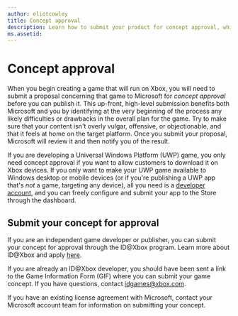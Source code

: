 ```yaml
---
author: eliotcowley
title: Concept approval
description: Learn how to submit your product for concept approval, which you will need if your product runs on Xbox or uses Xbox Live.
ms.assetid: 
---
```


# Concept approval

When you begin creating a game that will run on Xbox, you will need to submit a proposal concerning that game to Microsoft for *concept approval* before you can publish it. This up-front, high-level submission benefits both Microsoft and you by identifying at the very beginning of the process any likely difficulties or drawbacks in the overall plan for the game. Try to make sure that your content isn't overly vulgar, offensive, or objectionable, and that it feels at home on the target platform. Once you submit your proposal, Microsoft will review it and then notify you of the result.

If you are developing a Universal Windows Platform (UWP) game, you only need concept approval if you want to allow customers to download it on Xbox devices. If you only want to make your UWP game available to Windows desktop or mobile devices (or if you're publishing a UWP app that's *not* a game, targeting any device), all you need is a [developer account](https://go.microsoft.com/fwlink/?LinkId=817223), and you can freely configure and submit your app to the Store through the dashboard.

## Submit your concept for approval

If you are an independent game developer or publisher, you can submit your concept for approval through the ID@Xbox program. Learn more about ID@Xbox and apply [here](http://www.xbox.com/en-US/Developers/id).

If you are already an ID@Xbox developer, you should have been sent a link to the Game Information Form (GIF) where you can submit your game concept. If you have questions, contact [idgames@xbox.com](mailto:idgames@xbox.com).

If you have an existing license agreement with Microsoft, contact your Microsoft account team for information on submitting your concept.